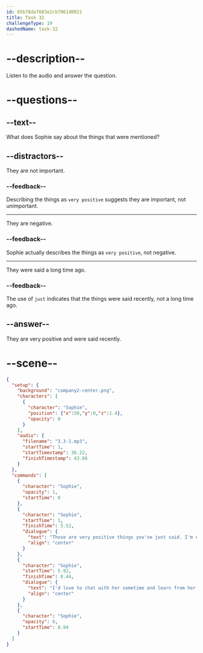```yaml
---
id: 65b78da7683e2cb7061d0021
title: Task 32
challengeType: 19
dashedName: task-32
---
```


<!--
AUDIO REFERENCE:
Sophie: Those are very positive things you've just said. I'm excited we have someone like her in our company. I'd love to chat with her sometime and learn from her experiences. -->

# --description--

Listen to the audio and answer the question.

# --questions--

## --text--

What does Sophie say about the things that were mentioned?

## --distractors--

They are not important.

### --feedback--

Describing the things as `very positive` suggests they are important, not unimportant.

---

They are negative.

### --feedback--

Sophie actually describes the things as `very positive`, not negative.

---

They were said a long time ago.

### --feedback--

The use of `just` indicates that the things were said recently, not a long time ago.

## --answer--

They are very positive and were said recently.

# --scene--

```json
{
  "setup": {
    "background": "company2-center.png",
    "characters": [
      {
        "character": "Sophie",
        "position": {"x":50,"y":0,"z":1.4},
        "opacity": 0
      }
    ],
    "audio": {
      "filename": "3.3-1.mp3",
      "startTime": 1,
      "startTimestamp": 36.22,
      "finishTimestamp": 43.66
    }
  },
  "commands": [
    {
      "character": "Sophie",
      "opacity": 1,
      "startTime": 0
    },
    {
      "character": "Sophie",
      "startTime": 1,
      "finishTime": 5.52,
      "dialogue": {
        "text": "Those are very positive things you've just said. I'm excited we have someone like her in our company.",
        "align": "center"
      }
    },
    {
      "character": "Sophie",
      "startTime": 5.92,
      "finishTime": 8.44,
      "dialogue": {
        "text": "I'd love to chat with her sometime and learn from her experiences.",
        "align": "center"
      }
    },
    {
      "character": "Sophie",
      "opacity": 0,
      "startTime": 8.94
    }
  ]
}
```

